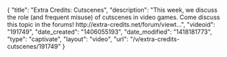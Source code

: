 {
    "title": "Extra Credits: Cutscenes",
    "description": "This week, we discuss the role (and frequent misuse) of cutscenes in video games. Come discuss this topic in the forums! http:\/\/extra-credits.net\/forum\/viewt...",
    "videoid": "191749",
    "date_created": "1406055193",
    "date_modified": "1418181773",
    "type": "captivate",
    "layout": "video",
    "url": "\/v\/extra-credits-cutscenes\/191749"
}